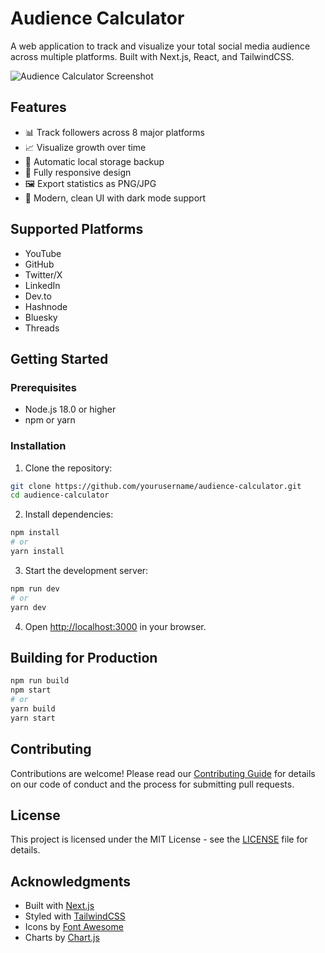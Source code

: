 # Audience Calculator

A web application to track and visualize your total social media audience across multiple platforms. Built with Next.js, React, and TailwindCSS.

![Audience Calculator Screenshot](public/screenshot.png)

## Features

- 📊 Track followers across 8 major platforms
- 📈 Visualize growth over time
- 💾 Automatic local storage backup
- 📱 Fully responsive design
- 🖼️ Export statistics as PNG/JPG
- 🎨 Modern, clean UI with dark mode support

## Supported Platforms

- YouTube
- GitHub
- Twitter/X
- LinkedIn
- Dev.to
- Hashnode
- Bluesky
- Threads

## Getting Started

### Prerequisites

- Node.js 18.0 or higher
- npm or yarn

### Installation

1. Clone the repository:
```bash
git clone https://github.com/yourusername/audience-calculator.git
cd audience-calculator
```

2. Install dependencies:
```bash
npm install
# or
yarn install
```

3. Start the development server:
```bash
npm run dev
# or
yarn dev
```

4. Open [http://localhost:3000](http://localhost:3000) in your browser.

## Building for Production

```bash
npm run build
npm start
# or
yarn build
yarn start
```

## Contributing

Contributions are welcome! Please read our [Contributing Guide](CONTRIBUTING.md) for details on our code of conduct and the process for submitting pull requests.

## License

This project is licensed under the MIT License - see the [LICENSE](LICENSE) file for details.

## Acknowledgments

- Built with [Next.js](https://nextjs.org/)
- Styled with [TailwindCSS](https://tailwindcss.com/)
- Icons by [Font Awesome](https://fontawesome.com/)
- Charts by [Chart.js](https://www.chartjs.org/)
